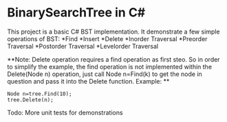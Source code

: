 BinarySearchTree in C#
================

This project is a basic C# BST implementation. It demonstrate a few simple operations of BST:
*Find
*Insert
*Delete
*Inorder Traversal
*Preorder Traversal
*Postorder Traversal
*Levelorder Traversal

**Note: Delete operation requires a find operation as first steo. So in order to simplify the example, the find operation is not implemented within the Delete(Node n) operation, just call Node n=Find(k) to get the node in question and pass it into the Delete function. Example: **

```
Node n=tree.Find(10);
tree.Delete(n);
```

Todo:
More unit tests for demonstrations
